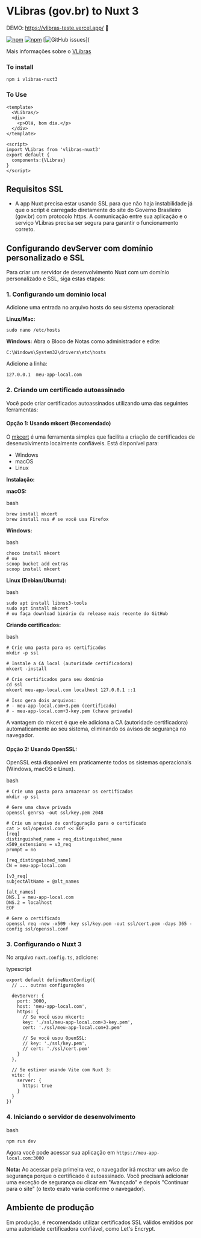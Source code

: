 VLibras (gov.br) to Nuxt 3
==========================

DEMO: https://vlibras-teste.vercel.app/ 🚀

[![npm](https://img.shields.io/npm/v/vlibras-nuxt3)](https://www.npmjs.com/package/vlibras-nuxt3)
[![npm](https://img.shields.io/npm/dt/vlibras-nuxt3)](https://www.npmjs.com/package/vlibras-nuxt3)
[![GitHub issues](https://img.shields.io/github/issues/rafaelalmeidav/vlibras-nuxt3)](

Mais informações sobre o [VLibras](https://vlibras.gov.br/)

### To install

```
npm i vlibras-nuxt3
```

### To Use

```
<template>
  <VLibras/>
  <div>
    <p>Olá, bom dia.</p>
  </div>
</template>

<script>
import VLibras from 'vlibras-nuxt3'
export default {
  components:{VLibras}
}
</script>
```

Requisitos SSL
--------------

-   A app Nuxt precisa estar usando SSL para que não haja instabilidade já que o script é carregado diretamente do site do Governo Brasileiro (gov.br) com protocolo https. A comunicação entre sua aplicação e o serviço VLibras precisa ser segura para garantir o funcionamento correto.

Configurando devServer com domínio personalizado e SSL
------------------------------------------------------

Para criar um servidor de desenvolvimento Nuxt com um domínio personalizado e SSL, siga estas etapas:

### 1\. Configurando um domínio local

Adicione uma entrada no arquivo hosts do seu sistema operacional:

**Linux/Mac:**

```
sudo nano /etc/hosts
```

**Windows:** Abra o Bloco de Notas como administrador e edite:

```
C:\Windows\System32\drivers\etc\hosts
```

Adicione a linha:

```
127.0.0.1  meu-app-local.com
```

### 2\. Criando um certificado autoassinado

Você pode criar certificados autoassinados utilizando uma das seguintes ferramentas:

#### Opção 1: Usando mkcert (Recomendado)

O [mkcert](https://github.com/FiloSottile/mkcert) é uma ferramenta simples que facilita a criação de certificados de desenvolvimento localmente confiáveis. Está disponível para:

-   Windows
-   macOS
-   Linux

**Instalação:**

**macOS:**

bash

```
brew install mkcert
brew install nss # se você usa Firefox
```

**Windows:**

bash

```
choco install mkcert
# ou
scoop bucket add extras
scoop install mkcert
```

**Linux (Debian/Ubuntu):**

bash

```
sudo apt install libnss3-tools
sudo apt install mkcert
# ou faça download binário da release mais recente do GitHub
```

**Criando certificados:**

bash

```
# Crie uma pasta para os certificados
mkdir -p ssl

# Instale a CA local (autoridade certificadora)
mkcert -install

# Crie certificados para seu domínio
cd ssl
mkcert meu-app-local.com localhost 127.0.0.1 ::1

# Isso gera dois arquivos:
# - meu-app-local.com+3.pem (certificado)
# - meu-app-local.com+3-key.pem (chave privada)
```

A vantagem do mkcert é que ele adiciona a CA (autoridade certificadora) automaticamente ao seu sistema, eliminando os avisos de segurança no navegador.

#### Opção 2: Usando OpenSSL:

OpenSSL está disponível em praticamente todos os sistemas operacionais (Windows, macOS e Linux).

bash

```
# Crie uma pasta para armazenar os certificados
mkdir -p ssl

# Gere uma chave privada
openssl genrsa -out ssl/key.pem 2048

# Crie um arquivo de configuração para o certificado
cat > ssl/openssl.conf << EOF
[req]
distinguished_name = req_distinguished_name
x509_extensions = v3_req
prompt = no

[req_distinguished_name]
CN = meu-app-local.com

[v3_req]
subjectAltName = @alt_names

[alt_names]
DNS.1 = meu-app-local.com
DNS.2 = localhost
EOF

# Gere o certificado
openssl req -new -x509 -key ssl/key.pem -out ssl/cert.pem -days 365 -config ssl/openssl.conf
```

### 3\. Configurando o Nuxt 3

No arquivo `nuxt.config.ts`, adicione:

typescript

```
export default defineNuxtConfig({
  // ... outras configurações

  devServer: {
    port: 3000,
    host: 'meu-app-local.com',
    https: {
      // Se você usou mkcert:
      key: './ssl/meu-app-local.com+3-key.pem',
      cert: './ssl/meu-app-local.com+3.pem'

      // Se você usou OpenSSL:
      // key: './ssl/key.pem',
      // cert: './ssl/cert.pem'
    }
  },

  // Se estiver usando Vite com Nuxt 3:
  vite: {
    server: {
      https: true
    }
  }
})
```

### 4\. Iniciando o servidor de desenvolvimento

bash

```
npm run dev
```

Agora você pode acessar sua aplicação em `https://meu-app-local.com:3000`

**Nota:** Ao acessar pela primeira vez, o navegador irá mostrar um aviso de segurança porque o certificado é autoassinado. Você precisará adicionar uma exceção de segurança ou clicar em "Avançado" e depois "Continuar para o site" (o texto exato varia conforme o navegador).

Ambiente de produção
--------------------

Em produção, é recomendado utilizar certificados SSL válidos emitidos por uma autoridade certificadora confiável, como Let's Encrypt.